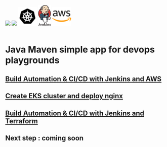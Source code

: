 <div>
<img width="60" src="https://raw.githubusercontent.com/gilbarbara/logos/master/logos/docker-icon.svg"/>
<img width="60" src="https://raw.githubusercontent.com/gilbarbara/logos/master/logos/terraform-icon.svg"/>
<img width="60" src="images/kubernetes.svg"/>
<img width="40" src="images/jenkins.svg"/>
<img width="60" src="images/amazon-aws.svg"/>

</div>

<br>

# Java Maven simple app for devops playgrounds


## [Build Automation & CI/CD with Jenkins and AWS](https://github.com/hotiaDiallo/devops-java-maven-app/tree/jenkins-jobs)


## [Create EKS cluster and deploy nginx](https://github.com/hotiaDiallo/devops-java-maven-app/tree/eks-cluster-with-node-group)


## [Build Automation & CI/CD with Jenkins and Terraform](https://github.com/hotiaDiallo/devops-java-maven-app/tree/sshagent-terraform)

## Next step : coming soon

